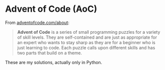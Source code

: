 # Advent of Code (AoC)

From [adventofcode.com/about](http://adventofcode.com/about):

> **Advent of Code** is a series of small programming puzzles for a variety of skill levels. They are self-contained and are just as appropriate for an expert who wants to stay sharp as they are for a beginner who is just learning to code. Each puzzle calls upon different skills and has two parts that build on a theme.

These are my solutions, actually only in Python.
